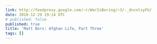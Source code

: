 ```yaml
---
link: http://feedproxy.google.com/~r/WarIsBoring/~3/-_dncnlsyFU/
date: 2010-12-29 19:14 UTC
# published: false
published: true
title: 'Matt Bors: Afghan Life, Part Three'
tags: []
---
```



